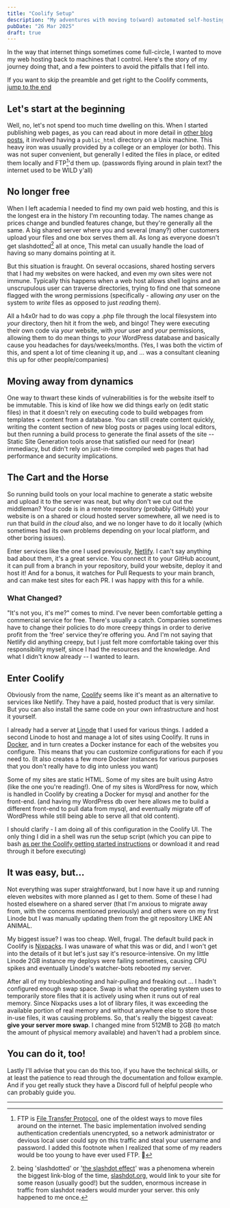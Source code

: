 ```yaml
---
title: "Coolify Setup"
description: "My adventures with moving to(ward) automated self-hosting."
pubDate: "26 Mar 2025"
draft: true
---
```


In the way that internet things sometimes come full-circle, I wanted to move my web hosting back to machines that I control. Here's the story of my journey doing that, and a few pointers to avoid the pitfalls that I fell into.

If you want to skip the preamble and get right to the Coolify comments, [jump to the end](#enter-coolify)

<!-- a history of my web hosting -->

## Let's start at the beginning

Well, no, let's not spend too much time dwelling on this. When I started publishing web pages, as you can read about in more detail in [other blog posts](/blog/dont-forget), it involved having a `public_html` directory on a Unix machine. This heavy iron was usually provided by a college or an employer (or both). This was not super convenient, but generally I edited the files in place, or edited them locally and FTP[^ftp]'d them up. (passwords flying around in plain text? the internet used to be WILD y'all)

<!-- shared hosting - better, but not ideal -->

## No longer free

When I left academia I needed to find my own paid web hosting, and this is the longest era in the history I'm recounting today. The names change as prices change and bundled features change, but they're generally all the same. A big shared server where you and several (many?) other customers upload your files and one box serves them all. As long as everyone doesn't get slashdotted[^slashdot] all at once, This metal can usually handle the load of having so many domains pointing at it.

<!-- h4x0rZ -->

But this situation is fraught. On several occasions, shared hosting servers that I had my websites on were hacked, and even my own sites were not immune. Typically this happens when a web host allows shell logins and an unscrupulous user can traverse directories, trying to find one that someone flagged with the wrong permissions (specifically - allowing _any_ user on the system to *write* files as opposed to just *read*ing them).

All a h4x0r had to do was copy a .php file through the local filesystem into _your_ directory, then hit it from the web, and bingo! They were executing their own code via _your_ website, with _your_ user and _your_ permissions, allowing them to do mean things to _your_ WordPress database and basically cause you headaches for days/weeks/months. (Yes, I was both the victim of this, and spent a lot of time cleaning it up, and ... was a consultant cleaning this up for other people/companies)

<!-- automated build and deploy platforms - nice -->

## Moving away from dynamics

One way to thwart these kinds of vulnerabilities is for the website itself to be immutable. This is kind of like how we did things early on (edit static files) in that it doesn't rely on executing code to build webpages from templates + content from a database. You can still create content quickly, writing the content section of new blog posts or pages using local editors, but then running a build process to generate the final assets of the site -- Static Site Generation tools arose that satisfied our need for (near) immediacy, but didn't rely on just-in-time compiled web pages that had performance and security implications.

<!-- Why not automate ALL THE THINGS -->

## The Cart and the Horse

So running build tools on your local machine to generate a static website and upload it to the server was neat, but why don't we cut out the middleman? Your code is in a remote repository (probably GitHub) your website is on a shared or cloud hosted server somewhere, all we need is to run that build _in the cloud_ also, and we no longer have to do it locally (which sometimes had its own problems depending on your local platform, and other boring issues).

Enter services like the one I used previously, [Netlify](https://www.netlify.com/). I can't say anything bad about them, it's a great service. You connect it to your GitHub account, it can pull from a branch in your repository, build your website, deploy it and host it! And for a bonus, it watches for Pull Requests to your main branch, and can make test sites for each PR. I was happy with this for a while.

<!-- CEOs are bros ruin everything -->

### What Changed?

"It's not you, it's me?" comes to mind. I've never been comfortable getting a commercial service for free. There's usually a catch. Companies sometimes have to change their policies to do more creepy things in order to derive profit from the 'free' service they're offering you. And I'm not saying that Netlify did anything creepy, but I just felt more comfortable taking over this responsibility myself, since I had the resources and the knowledge. And what I didn't know already -- I wanted to learn.

<!-- Can you roll-your-own magic? -->

## Enter Coolify

Obviously from the name, [Coolify](https://coolify.io/) seems like it's meant as an alternative to services like Netlify. They have a paid, hosted product that is very similar. But you can also install the same code on your own infrastructure and host it yourself.

I already had a server at [Linode](https://linode.com) that I used for various things. I added a second Linode to host and manage a lot of sites using Coolify. It runs in [Docker](https://www.docker.com/), and in turn creates a Docker instance for each of the websites you configure. This means that you can customize configurations for each if you need to. (It also creates a few more Docker instances for various purposes that you don't really have to dig into unless you want)

Some of my sites are static HTML. Some of my sites are built using Astro (like the one you're reading!). One of my sites is WordPress for now, which is handled in Coolify by creating a Docker for mysql and another for the front-end. (and having my WordPress db over here allows me to build a different front-end to pull data from mysql, and eventually migrate off of WordPress while still being able to serve all that old content).

I should clarify - I am doing all of this configuration in the Coolify UI. The only thing I did in a shell was run the setup script (which you can pipe to bash [as per the Coolify getting started instructions](https://coolify.io/self-hosted/) or download it and read through it before executing)

## It was easy, but...

Not everything was super straightforward, but I now have it up and running eleven websites with more planned as I get to them. Some of these I had hosted elsewhere on a shared server (that I'm anxious to migrate away from, with the concerns mentioned previously) and others were on my first Linode but I was manually updating them from the git repository LIKE AN ANIMAL.

My biggest issue? I was too cheap. Well, frugal. The default build pack in Coolify is [Nixpacks](https://nixpacks.com/docs/how-it-works). I was unaware of what this was or did, and I won't get into the details of it but let's just say it's resource-intensive. On my little Linode 2GB instance my deploys were failing sometimes, causing CPU spikes and eventually Linode's watcher-bots rebooted my server.

After all of my troubleshooting and hair-pulling and freaking out ... I hadn't configured enough swap space. Swap is what the operating system uses to temporarily store files that it is actively using when it runs out of real memory. Since Nixpacks uses a lot of library files, it was exceeding the available portion of real memory and without anywhere else to store those in-use files, it was causing problems. So, that's really the biggest caveat: **give your server more swap**. I changed mine from 512MB to 2GB (to match the amount of physical memory available) and haven't had a problem since.

## You can do it, too!

Lastly I'll advise that you can do this too, if you have the technical skills, or at least the patience to read through the documentation and follow example. And if you get really stuck they have a Discord full of helpful people who can probably guide you.

---

[^ftp]: FTP is [File Transfer Protocol](https://en.wikipedia.org/wiki/File_Transfer_Protocol), one of the oldest ways to move files around on the internet. The basic implementation involved sending authentication credentials unencrypted, so a network administrator or devious local user could spy on this traffic and steal your username and password. I added this footnote when I realized that some of my readers would be too young to have ever used FTP. 👴

[^slashdot]: being 'slashdotted' or '[the slashdot effect](https://en.wikipedia.org/wiki/Slashdot_effect)' was a phenomena wherein the biggest link-blog of the time, [slashdot.org](https://slashdot.org/), would link to your site for some reason (usually good!) but the sudden, enormous increase in traffic from slashdot readers would murder your server. this only happened to me once.